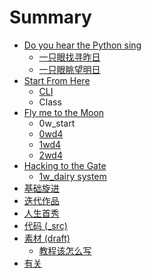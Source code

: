 # Summary

* [Do you hear the Python sing](README.md)
   * [一只眼找寻昨日](seeingyesterday.md)
   * [一只眼眺望明日](seeingtomorrow.md)
* [Start From Here](0MOOC/README.md)
   * [CLI](0MOOC/cli.md)
   * Class
* [Fly me to the Moon](fly_me_to_the_moon.md)
   * 0w_start
   * [0wd4](0wd4.md)
   * [1wd4](notes/1wd4.md)
   * [2wd4](notes/2wd4.md)
* [Hacking to the Gate](hacking_to_the_gate.md)
   * [1w_dairy system](task/1wdairy_system.md)
* [基础旋进](1sTry/README.md)
* [迭代作品](2nDev/README.md)
* [人生首秀](3rDemo/README.md)
* [代码 (_src)](_src/README.md)
* [素材 (draft)](draft/README.md)
   * [教程该怎么写](draft/how2tutorial.md)
* [有关](ABOUT.md)

